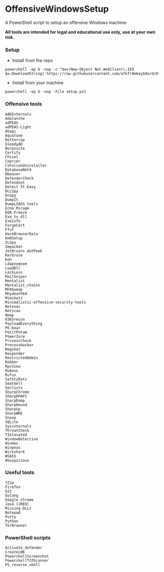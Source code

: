 # OffensiveWindowsSetup
A PowerShell script to setup an offensive Windows machine.

**All tools are intended for legal and educational use only, use at your own risk.**

### Setup
- Install from the repo
```
powershell -ep b -nop -c "$w=(New-Object Net.WebClient);IEX $w.DownloadString('https://raw.githubusercontent.com/afkfr0mkeyb0ard/OffensiveWindowsSetup/refs/heads/main/setup.ps1');"
```

- Install from your machine
```
powershell -ep b -nop -File setup.ps1
```

### Offensive tools
```
AADInternals
Adalanche
adPEAS
adPEAS-Light
Akagi
Aquatone
Bettercap
bloodyAD
Burpsuite
Certify
Chisel
Coercer
CsFalconUninstaller
DatabaseNet4
Dbeaver
DefenderCheck
Defendnot
Detect It Easy
DLLSpy
DnSpy
DumpIt
DumpLSASS tools
Echo Mirage
EDR-Freeze
Exe_to_dll
Exeinfo
ForgeCert
Ffuf
HackBrowserData
HxDSetup
ILSpy
Impacket
JetBrains dotPeek
Kerbrute
Koh
Ldapnomnom
LoadDll
LockLess
MailSniper
Mentalist
Mentalist_chains 
MFASweep
Mhydeath64
Mimikatz
Minimalistic-offensive-security-tools
Netexec
Netscan
Nmap
O365recon
PayloadEverything
PE-bear
PetitPotam
PowerZure
PrivescCheck
ProcessHacker
Regshot
Responder
RestrictedAdmin
Robber
RpcView
Rubeus
Rufus
SafetyKatz
Seatbelt
Seclists
SharpChrome
SharpDPAPI
SharpDump
SharpHound
SharpUp
SharpWMI
Snoop
SQLite
Sysinternals
ThreatCheck
TIelevated
WindowDetective
WinHex
Winpeas
Wireshark
WSASS
WSuspicious
```

### Useful tools
```
7Zip
Firefox
Git
Golang
Google Chrome
Java (JRE8)
Missing DLLs
Notepad
Putty
Python
TorBrowser
```

### PowerShell scripts
```
Activate_defender
CreateLNK
PowershellScreenshot
PowershellTCPScanner
PS_reverse_shell
```
